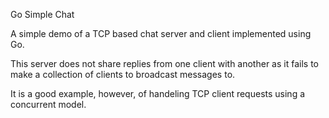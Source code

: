 Go Simple Chat

A simple demo of a TCP based chat server and client implemented using Go.

This server does not share replies from one client with another as it fails to make a collection of clients to broadcast messages to.

It is a good example, however, of handeling TCP client requests using a concurrent model.
